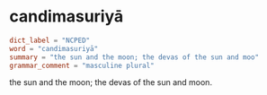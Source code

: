 # candimasuriyā

``` toml
dict_label = "NCPED"
word = "candimasuriyā"
summary = "the sun and the moon; the devas of the sun and moo"
grammar_comment = "masculine plural"
```

the sun and the moon; the devas of the sun and moon.

